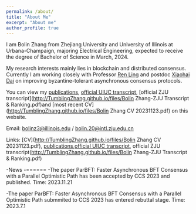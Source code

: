 ```yaml
---
permalink: /about/
title: "About Me"
excerpt: "About me"
author_profile: true
---
```


I am Bolin Zhang from Zhejiang University and University of Illinois at Urbana-Champaign, majoring Electrical Engineering, expected to receive the degree of Bachelor of Science in March, 2024. 

My research interests mainly lies in blockchain and distributed consensus. Currently I am working closely with Professor [Ren Ling](https://cs.illinois.edu/about/people/faculty/renling) and postdoc [Xiaohai Dai](https://scholar.google.com/citations?user=FU4tiesAAAAJ&hl=en&oi=ao) on improving byzantine-tolerant asynchronous consensus protocols.

You can view my [publications](https://tumblingzhang.github.io/pubs/), [official UIUC transcript](http://TumblingZhang.github.io/files/Transcript.pdf), [official ZJU transcript](http://TumblingZhang.github.io/files/Bolin Zhang-ZJU Transcript & Ranking.pdf)and [most recent CV](http://TumblingZhang.github.io/files/Bolin Zhang CV 20231123.pdf) on this website.

Email: bolinz3@illinois.edu / bolin.20@intl.zju.edu.cn

Links: [CV](http://TumblingZhang.github.io/files/Bolin Zhang CV 20231123.pdf), [publications](https://tumblingzhang.github.io/pubs/),[official UIUC transcript](http://TumblingZhang.github.io/files/Transcript.pdf), official ZJU transcript(http://TumblingZhang.github.io/files/Bolin Zhang-ZJU Transcript & Ranking.pdf)

-News
-======
-The paper ParBFT: Faster Asynchronous BFT Consensus with a Parallel Optimistic Path has been accepted by CCS 2023 and published. Time: 2023.11.21

-The paper ParBFT: Faster Asynchronous BFT Consensus with a Parallel Optimistic Path submmited to CCS 2023 has entered rebuttal stage. Time: 2023.7.1




